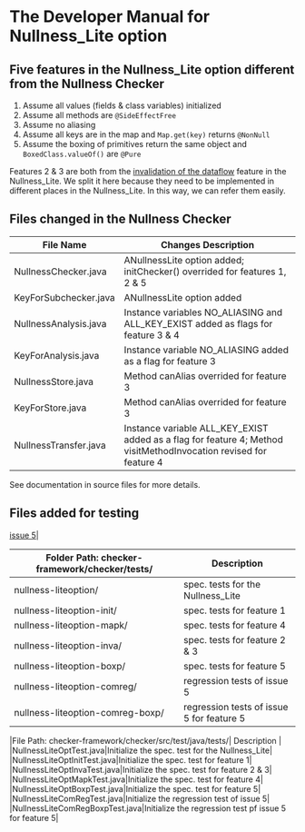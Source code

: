 # The Developer Manual for Nullness_Lite option
## Five features in the Nullness_Lite option different from the Nullness Checker
1. Assume all values (fields & class variables) initialized
2. Assume all methods are `@SideEffectFree`
3. Assume no aliasing
4. Assume all keys are in the map and `Map.get(key)` returns `@NonNull`
5. Assume the boxing of primitives return the same object and `BoxedClass.valueOf()` are `@Pure`

Features 2 & 3 are both from the [invalidation of the dataflow](https://github.com/weifanjiang/Nullness_Lite/blob/master/README.md) feature in the Nullness_Lite. We split it here because they need to be implemented in different places in the Nullness_Lite. In this way, we can refer them easily.

## Files changed in the Nullness Checker
|File Name|Changes Description|
|--|--|
|NullnessChecker.java|ANullnessLite option added; initChecker() overrided for features 1, 2 & 5|
|KeyForSubchecker.java|ANullnessLite option added|
|NullnessAnalysis.java|Instance variables NO_ALIASING and ALL_KEY_EXIST added as flags for feature 3 & 4|
|KeyForAnalysis.java|Instance variable NO_ALIASING added as a flag for feature 3|
|NullnessStore.java|Method canAlias overrided for feature 3|
|KeyForStore.java|Method canAlias overrided for feature 3|
|NullnessTransfer.java|Instance variable ALL_KEY_EXIST added as a flag for feature 4; Method visitMethodInvocation revised for feature 4|
See documentation in source files for more details.

## Files added for testing
[issue 5](https://github.com/979216944/checker-framework/issues/5)|

|Folder Path: checker-framework/checker/tests/| Description |
|-|-|
|nullness-liteoption/|spec. tests for the Nullness_Lite|
|nullness-liteoption-init/|spec. tests for feature 1|
|nullness-liteoption-mapk/|spec. tests for feature 4|
|nullness-liteoption-inva/|spec. tests for feature 2 & 3|
|nullness-liteoption-boxp/|spec. tests for feature 5|
|nullness-liteoption-comreg/|regression tests of issue 5|
|nullness-liteoption-comreg-boxp/|regression tests of issue 5 for feature 5|

|File Path: checker-framework/checker/src/test/java/tests/| Description |
|NullnessLiteOptTest.java|Initialize the spec. test for the Nullness_Lite|
|NullnessLiteOptInitTest.java|Initialize the spec. test for feature 1|
|NullnessLiteOptInvaTest.java|Initialize the spec. test for feature 2 & 3|
|NullnessLiteOptMapkTest.java|Initialize the spec. test for feature 4|
|NullnessLiteOptBoxpTest.java|Initialize the spec. test for feature 5|
|NullnessLiteComRegTest.java|Initialize the regression test of issue 5|
|NullnessLiteComRegBoxpTest.java|Initialize the regression test pf issue 5 for feature 5|
